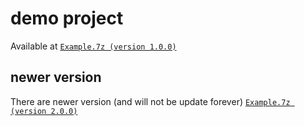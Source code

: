 # demo project
Available at [`Example.7z (version 1.0.0)`](https://github.com/40843245/CSharp-Demo-Project/blob/main/built-in%20package/System.Linq.Expressions/Expression/code/v1.0.0/Example.7z)

## newer version
There are newer version (and will not be update forever) [`Example.7z (version 2.0.0)`](https://github.com/40843245/CSharp-Demo-Project/blob/main/built-in%20package/System.Linq.Expressions/Expression/code/v2.0.0/Example.7z)

